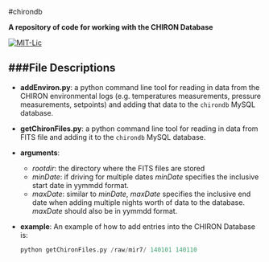 #chirondb

**A repository of code for working with the CHIRON Database**

[![MIT-Lic](http://img.shields.io/badge/license-MIT-blue.svg?style=flat)](https://github.com/mattgiguere/shellScripts/blob/master/LICENSE)

###File Descriptions
---------------------------------
- **addEnviron.py**: a python command line tool for reading in data from the CHIRON environmental logs (e.g. temperatures measurements, pressure measurements, setpoints) and adding that data to the `chirondb` MySQL database.
- **getChironFiles.py**: a python command line tool for reading in data from FITS file and adding it to the `chirondb` MySQL database.

 - **arguments**:
   - *rootdir*: the directory where the FITS files are stored
   - *minDate*: if driving for multiple dates *minDate* specifies the inclusive start date in yymmdd format.
   - *maxDate*: similar to *minDate*, *maxDate* specifies the inclusive end date when adding multiple nights worth of data to the database. *maxDate* should also be in yymmdd format.

 - **example**: An example of how to add entries into the CHIRON Database is:

    ```python
    python getChironFiles.py /raw/mir7/ 140101 140110
    ```
